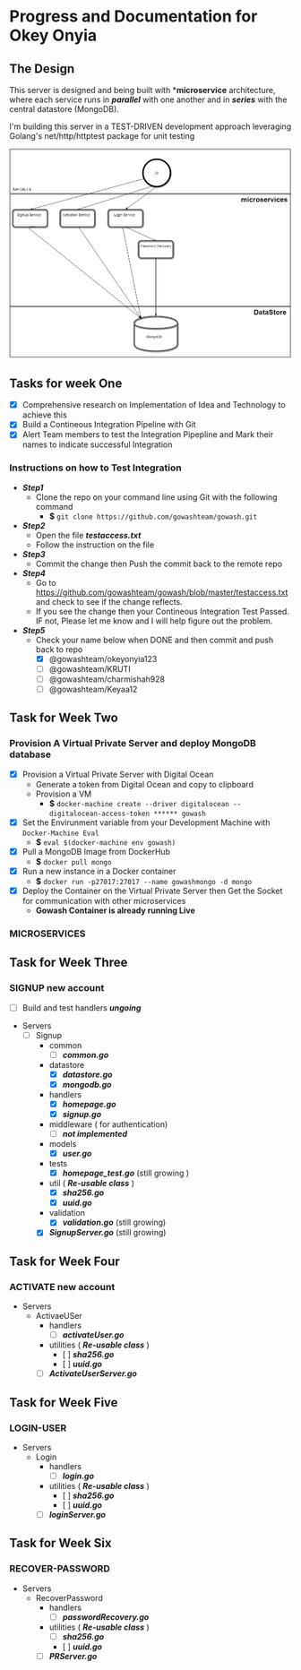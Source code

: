 # Progress and Documentation for Okey Onyia
## The Design
  This server is designed and being built with ***microservice** architecture, where each service runs in ***parallel*** with one another and in  ***series*** with the central datastore (MongoDB).

  I'm building this server in a TEST-DRIVEN development approach leveraging Golang's net/http/httptest package for unit testing

![Microservice Architecture](server.jpg)
## Tasks for week One
-   [x] Comprehensive research on Implementation of Idea and Technology to achieve this
-   [x] Build a Contineous Integration Pipeline with  Git
-   [x] Alert Team members to test the Integration Pipepline and Mark their names to indicate successful Integration
### Instructions on how to Test Integration
  - ***Step1***
    - Clone the repo on your command line using Git with the following command
      - **$** `git clone https://github.com/gowashteam/gowash.git`
  - ***Step2***
    - Open the file ***testaccess.txt***
    - Follow the instruction on the file
  - ***Step3***
    - Commit the change then Push the commit back to the remote repo
  - ***Step4***
    - Go to https://github.com/gowashteam/gowash/blob/master/testaccess.txt and check to see if the change reflects.
    - If you see the change then your Contineous Integration Test Passed. IF not, Please let me know and I will help figure out the problem.
  - ***Step5***
    - Check your name below when DONE and then commit and push back to repo
      - [x] @gowashteam/okeyonyia123
      - [ ] @gowashteam/KRUTI
      - [ ] @gowashteam/charmishah928
      - [ ] @gowashteam/Keyaa12
## Task for Week Two
### Provision A Virtual Private Server and deploy MongoDB database
-  [x]  Provision a Virtual Private Server with Digital Ocean
    -   Generate a token from Digital Ocean and copy to clipboard
    -   Provision a VM
        - **$** `docker-machine create --driver digitalocean --digitalocean-access-token ****** gowash `
-   [x] Set the Envirunment variable from your Development Machine with `Docker-Machine Eval`
    - **$** `eval $(docker-machine env gowash)`
-   [x] Pull a MongoDB Image from DockerHub
    - **$** `docker pull mongo`
-   [x] Run a new instance in a Docker container
    - **$** `docker run -p27017:27017 --name gowashmongo -d mongo`
-   [x] Deploy the Container on the Virtual Private Server then Get the Socket for communication with other microservices
    - **Gowash Container is already running Live**


### MICROSERVICES

## Task for Week Three

###  SIGNUP new account
-   [ ] Build and test handlers ***ungoing***
-  Servers
    -   [ ] Signup
        - common
          - [ ] ***common.go***
        - datastore
          - [x] ***datastore.go***
          - [x] ***mongodb.go***
        - handlers
          -  [x] ***homepage.go***
          -  [x] ***signup.go***
        - middleware ( for authentication)
          - [ ] ***not implemented***
        - models
          - [x] ***user.go***
        - tests
          - [x] ***homepage_test.go*** (still growing )
        - util ( ***Re-usable class*** )
          - [x] ***sha256.go***
          - [x] ***uuid.go***
        - validation
          - [x] ***validation.go*** (still growing)
        - [x] ***SignupServer.go*** (still growing)

## Task for Week Four

### ACTIVATE new account
-  Servers
    -   ActivaeUSer
        - handlers
          -   [ ] ***activateUser.go***
        - utilities ( ***Re-usable class*** )
           -    [ ] ***sha256.go***
           -    [ ] ***uuid.go***
        - [ ] ***ActivateUserServer.go***

## Task for Week Five
### LOGIN-USER
-  Servers
    -   Login
        - handlers
          -   [ ] ***login.go***
        - utilities ( ***Re-usable class*** )
           -    [ ] ***sha256.go***
           -    [ ] ***uuid.go***
        - [ ] ***loginServer.go***

## Task for Week Six
### RECOVER-PASSWORD
-  Servers
    -   RecoverPassword
        - handlers
          -   [ ] ***passwordRecovery.go***
        - utilities ( ***Re-usable class*** )
           -   [ ] ***sha256.go***
           -    [ ] ***uuid.go***
        - [ ] ***PRServer.go***
